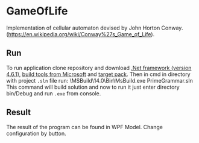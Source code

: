 # GameOfLife

Implementation of cellular automaton devised by John Horton Conway. (https://en.wikipedia.org/wiki/Conway%27s_Game_of_Life).

## Run
To run application clone repository and download [.Net framework (version 4.6.1)](https://www.microsoft.com/ru-ru/download/details.aspx?id=48130), [build tools from Microsoft](https://www.microsoft.com/en-us/download/details.aspx?id=48159) and [target pack](https://www.microsoft.com/ru-ru/download/details.aspx?id=48136).
Then in cmd in directory with project `.sln` file run: <your path to installed build tools>\MSBuild\14.0\Bin\MsBuild.exe PrimeGrammar.sln
This command will build solution and now to run it just enter directory bin/Debug and run `.exe` from console.

## Result
The result of the program can be found in WPF Model. Change configuration by button.